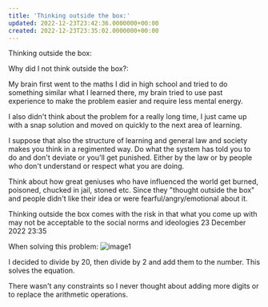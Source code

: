 ```yaml
---
title: 'Thinking outside the box:'
updated: 2022-12-23T23:42:36.0000000+00:00
created: 2022-12-23T23:35:02.0000000+00:00
---
```


Thinking outside the box:

Why did I not think outside the box?:

My brain first went to the maths I did in high school and tried to do something similar what I learned there, my brain tried to use past experience to make the problem easier and require less mental energy.

I also didn't think about the problem for a really long time, I just came up with a snap solution and moved on quickly to the next area of learning.

I suppose that also the structure of learning and general law and society makes you think in a regimented way. Do what the system has told you to do and don't deviate or you'll get punished. Either by the law or by people who don't understand or respect what you are doing.

Think about how great geniuses who have influenced the world get burned, poisoned, chucked in jail, stoned etc. Since they "thought outside the box" and people didn't like their idea or were fearful/angry/emotional about it.

Thinking outside the box comes with the risk in that what you come up with may not be acceptable to the social norms and ideologies
23 December 2022
23:35

When solving this problem:
![image1](../../../../_resources/image1-89.png)

I decided to divide by 20, then divide by 2 and add them to the number. This solves the equation.

There wasn't any constraints so I never thought about adding more digits or to replace the arithmetic operations.
